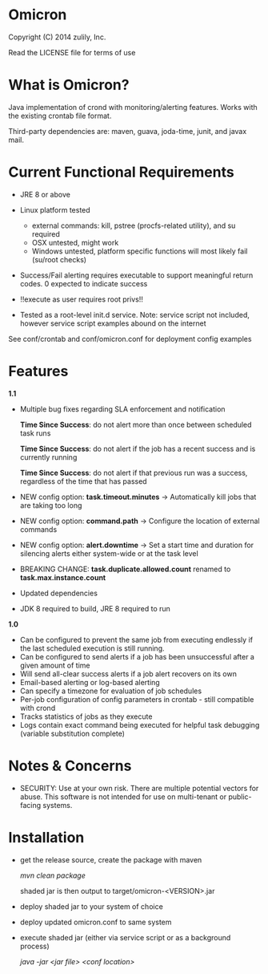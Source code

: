 Omicron
=======

Copyright (C) 2014 zulily, Inc.

Read the LICENSE file for terms of use

What is Omicron?
================

Java implementation of crond with monitoring/alerting features. Works with the existing crontab file format.

Third-party dependencies are: maven, guava, joda-time, junit, and javax mail.

Current Functional Requirements
===============================

* JRE 8 or above

* Linux platform tested

  - external commands: kill, pstree (procfs-related utility), and su required
  - OSX untested, might work
  - Windows untested, platform specific functions will most likely fail (su/root checks)

* Success/Fail alerting requires executable to support meaningful return codes. 0 expected to indicate success

* !!execute as user requires root privs!!

* Tested as a root-level init.d service. Note: service script not included, however service script examples abound on
  the internet

See conf/crontab and conf/omicron.conf for deployment config examples

Features
========

**1.1**

*   Multiple bug fixes regarding SLA enforcement and notification

    **Time Since Success**: do not alert more than once between scheduled task runs
    
    **Time Since Success**: do not alert if the job has a recent success and is currently running
    
    **Time Since Success**: do not alert if that previous run was a success, regardless of the time that has passed
    
*   NEW config option: **task.timeout.minutes** -> Automatically kill jobs that are taking too long
*   NEW config option: **command.path** -> Configure the location of external commands
*   NEW config option: **alert.downtime** -> Set a start time and duration for silencing alerts either system-wide or at the task level
*   BREAKING CHANGE: **task.duplicate.allowed.count** renamed to **task.max.instance.count**
*   Updated dependencies
*   JDK 8 required to build, JRE 8 required to run


**1.0**

*   Can be configured to prevent the same job from executing endlessly if the last scheduled execution is still running.
*   Can be configured to send alerts if a job has been unsuccessful after a given amount of time
*   Will send all-clear success alerts if a job alert recovers on its own
*   Email-based alerting or log-based alerting
*   Can specify a timezone for evaluation of job schedules
*   Per-job configuration of config parameters in crontab - still compatible with crond
*   Tracks statistics of jobs as they execute
*   Logs contain exact command being executed for helpful task debugging (variable substitution complete)


Notes & Concerns
================

*   SECURITY: Use at your own risk. There are multiple potential vectors for abuse. This software is not intended for use on multi-tenant or public-facing systems.

Installation
============

*   get the release source, create the package with maven
    
    _mvn clean package_
        
    shaded jar is then output to target/omicron-\<VERSION\>.jar

*   deploy shaded jar to your system of choice
*   deploy updated omicron.conf to same system
*   execute shaded jar (either via service script or as a background process)

    _java -jar \<jar file\> \<conf location\>_
